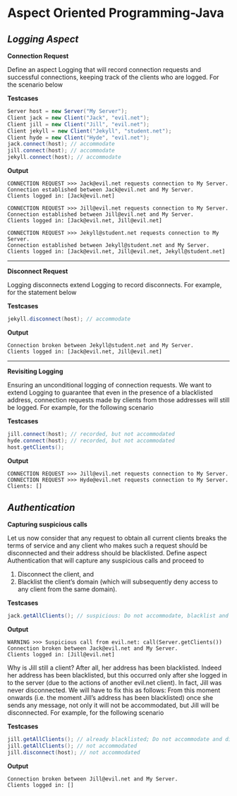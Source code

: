 # Aspect Oriented Programming-Java

## _Logging Aspect_

**Connection Request**

Define an aspect Logging that will record connection requests and successful connections, keeping track of the clients who are logged. For the scenario below

**Testcases**
```java
Server host = new Server("My Server");
Client jack = new Client("Jack", "evil.net");
Client jill = new Client("Jill", "evil.net");
Client jekyll = new Client("Jekyll", "student.net");
Client hyde = new Client("Hyde", "evil.net");
jack.connect(host); // accommodate
jill.connect(host); // accommodate
jekyll.connect(host); // accommodate
```

**Output**
```
CONNECTION REQUEST >>> Jack@evil.net requests connection to My Server.
Connection established between Jack@evil.net and My Server.
Clients logged in: [Jack@evil.net]

CONNECTION REQUEST >>> Jill@evil.net requests connection to My Server.
Connection established between Jill@evil.net and My Server.
Clients logged in: [Jack@evil.net, Jill@evil.net]

CONNECTION REQUEST >>> Jekyll@student.net requests connection to My Server.
Connection established between Jekyll@student.net and My Server.
Clients logged in: [Jack@evil.net, Jill@evil.net, Jekyll@student.net]
```
---------------------------------------------
**Disconnect Request**

Logging disconnects extend Logging to record disconnects. For example, for the statement below

**Testcases**
```java
jekyll.disconnect(host); // accommodate
```
**Output**
```
Connection broken between Jekyll@student.net and My Server.
Clients logged in: [Jack@evil.net, Jill@evil.net]
````
--------------------------------------------
**Revisiting Logging**

Ensuring an unconditional logging of connection requests. We want to extend Logging to guarantee that even in the presence of a blacklisted address, connection requests made by clients from those addresses will still be logged. For example, for the following scenario

**Testcases**
```java
jill.connect(host); // recorded, but not accommodated
hyde.connect(host); // recorded, but not accommodated
host.getClients();
```
**Output**
```
CONNECTION REQUEST >>> Jill@evil.net requests connection to My Server.
CONNECTION REQUEST >>> Hyde@evil.net requests connection to My Server.
Clients: []
```

## _Authentication_

**Capturing suspicious calls**

Let us now consider that any request to obtain all current clients breaks the terms of service and any client who makes such a request should be disconnected and their address should be blacklisted. Define aspect Authentication that will capture any suspicious calls and proceed to 
1. Disconnect the client, and 
2. Blacklist the client’s domain (which will subsequently deny access to any client from the same domain). 

**Testcases**
```java
jack.getAllClients(); // suspicious: Do not accommodate, blacklist and disconnect
```
**Output**
```
WARNING >>> Suspicious call from evil.net: call(Server.getClients())
Connection broken between Jack@evil.net and My Server.
Clients logged in: [Jill@evil.net]
```

Why is Jill still a client? After all, her address has been blacklisted. Indeed her address has been blacklisted, but this occurred only after she logged in to the server (due to the actions of another evil.net client). In fact, Jill was never disconnected. We will have to
fix this as follows: From this moment onwards (i.e. the moment Jill’s address has been blacklisted) once she sends any message, not only it will not be accommodated, but Jill will be disconnected. For example, for the following scenario

**Testcases**
```java
jill.getAllClients(); // already blacklisted; Do not accommodate and disconnect
jill.getAllClients(); // not accommodated
jill.disconnect(host); // not accommodated
```
**Output**
```
Connection broken between Jill@evil.net and My Server.
Clients logged in: []
```
